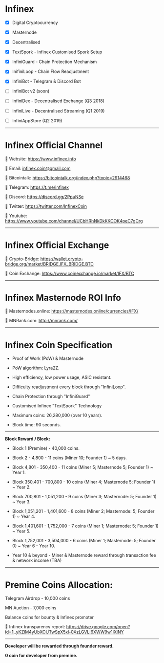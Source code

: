 
# **Infinex**

- [X] Digital Cryptocurrency

- [x] Masternode

- [x] Decentralised

- [x] TextSpork - Infinex Customised Spork Setup

- [x] InfiniGuard - Chain Protection Mechanism

- [x] InifiniLoop - Chain Flow Readjustment

- [x] InfiniBot - Telegram & Discord Bot

- [ ] InfiniBot v2 (soon)

- [ ] InfiniDex - Decentralised Exchange (Q3 2018)

- [ ] InfiniLive - Decentralised Streaming (Q1 2019)

- [ ] InfiniAppStore (Q2 2019)

----------------------------------------------------------------------------------------

# **Infinex Official Channel**

:small_blue_diamond: Website: https://www.infinex.info

:small_blue_diamond: Email: infinex.coin@gmail.com

:small_blue_diamond: Bitcointalk: https://bitcointalk.org/index.php?topic=2914468

:small_blue_diamond: Telegram: https://t.me/Infinex

:small_blue_diamond: Discord: https://discord.gg/2PpuNSe

:small_blue_diamond: Twitter: https://twitter.com/InfinexCoin

:small_blue_diamond: Youtube: https://www.youtube.com/channel/UCbHRhNkDkKKCOK4peC7gCrg


---------------------------------------------------------------------------------------

# **Infinex Official Exchange**

:small_blue_diamond: Crypto-Bridge: https://wallet.crypto-bridge.org/market/BRIDGE.IFX_BRIDGE.BTC

:small_blue_diamond: Coin Exchange: https://www.coinexchange.io/market/IFX/BTC

----------------------------------------------------------------------------------------

# **Infinex Masternode ROI Info**

:small_blue_diamond: Masternodes.online: https://masternodes.online/currencies/IFX/

:small_blue_diamond: MNRank.com: http://mnrank.com/

----------------------------------------------------------------------------------------

# **Infinex Coin Specification**

- Proof of Work (PoW) & Masternode

- PoW algorithm: Lyra2Z.

- High efficiency, low power usage, ASIC resistant.

- Difficulty readjustment every block through "InfiniLoop".

- Chain Protection through "InfiniGuard"

- Customised Infinex "TextSpork" Technology

- Maximum coins: 26,280,000 (over 10 years).

- Block time: 90 seconds.

----------------------------------------------------------------------------------------

**Block Reward / Block:**

- Block 1 (Premine) - 40,000 coins.

- Block 2 - 4,800 - 11 coins (Miner 10; Founder 1) ~ 5 days.

- Block 4,801 - 350,400 - 11 coins (Miner 5; Masternode 5; Founder 1) ~ Year 1.

- Block 350,401 - 700,800 - 10 coins (Miner 4; Masternode 5; Founder 1) ~ Year 2.

- Block 700,801 - 1,051,200 - 9 coins (Miner 3; Masternode: 5; Founder 1) ~ Year 3.

- Block 1,051,201 - 1,401,600 - 8 coins (Miner 2; Masternode: 5; Founder 1) ~ Year 4.

- Block 1,401,601 - 1,752,000 - 7 coins (Miner 1; Masternode: 5; Founder 1) ~ Year 5.

- Block 1,752,001 - 3,504,000 - 6 coins (Miner 1; Masternode: 5; Founder 0) ~ Year 6 - Year 10.

- Year 10 & beyond - Miner & Masternode reward through transaction fee & network income (TBA)

----------------------------------------------------------------------------------------

# **Premine Coins Allocation:**

Telegram Airdrop - 10,000 coins

MN Auction - 7,000 coins

Balance coins for bounty & Infinex promoter

:small_blue_diamond: Infinex transparency report: https://drive.google.com/open?id=1l_yKZiM4yUbXOUTwSpX5xl-0XzLGVLI6XWW9w1IXiNY

----------------------------------------------------------------------------------------

**Developer will be rewarded through founder reward.**

**0 coin for developer from premine.**
